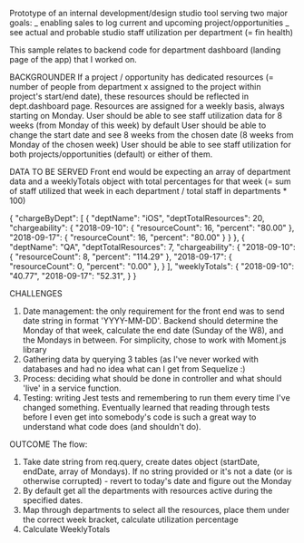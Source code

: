 Prototype of an internal development/design studio tool serving two major goals: 
_ enabling sales to log current and upcoming project/opportunities 
_ see actual and probable studio staff utilization per department (= fin health) 

This sample relates to backend code for department dashboard (landing page of the app) that I worked on.


BACKGROUNDER
If a project / opportunity has dedicated resources (= number of people from department x assigned to the project within project's start/end date), these resources should be reflected in dept.dashboard page. Resources are assigned for a weekly basis, always starting on Monday.
User should be able to see staff utilization data for 8 weeks (from Monday of this week) by default
User should be able to change the start date and see 8 weeks from the chosen date (8 weeks from Monday of the chosen week)
User should be able to see staff utilization for both projects/opportunities (default) or either of them. 

DATA TO BE SERVED
Front end would be expecting an array of department data and a weeklyTotals object with total percentages for that week (= sum of staff utilized that week in each department / total staff in departments * 100)

{
    "chargeByDept": [
        {
            "deptName": "iOS",
            "deptTotalResources": 20,
            "chargeability": {
                "2018-09-10": {
                    "resourceCount": 16,
                    "percent": "80.00"
                },
                "2018-09-17": {
                    "resourceCount": 16,
                    "percent": "80.00"
                }
            }
        },
        {
            "deptName": "QA",
            "deptTotalResources": 7,
            "chargeability": {
                "2018-09-10": {
                    "resourceCount": 8,
                    "percent": "114.29"
                },
                "2018-09-17": {
                    "resourceCount": 0,
                    "percent": "0.00"
                },
         }
      ],
    "weeklyTotals": {
        "2018-09-10": "40.77",
        "2018-09-17": "52.31",
    }
}

CHALLENGES
1. Date management: the only requirement for the front end was to send date string in format 'YYYY-MM-DD'. Backend should determine the Monday of that week, calculate the end date (Sunday of the W8), and the Mondays in between. For simplicity, chose to work with Moment.js library
2. Gathering data by querying 3 tables (as I've never worked with databases and had no idea what can I get from Sequelize :)
3. Process: deciding what should be done in controller and what should 'live' in a service function. 
4. Testing: writing Jest tests and remembering to run them every time I've changed something. Eventually learned that reading through tests before I even get into somebody's code is such a great way to understand what code does (and shouldn't do). 

OUTCOME
The flow:
1. Take date string from req.query, create dates object (startDate, endDate, array of Mondays). If no string provided or it's not a date (or is otherwise corrupted) - revert to today's date and figure out the Monday
2. By default get all the departments with resources active during the specified dates.
3. Map through departments to select all the resources, place them under the correct week bracket, calculate utilization percentage
4. Calculate WeeklyTotals

